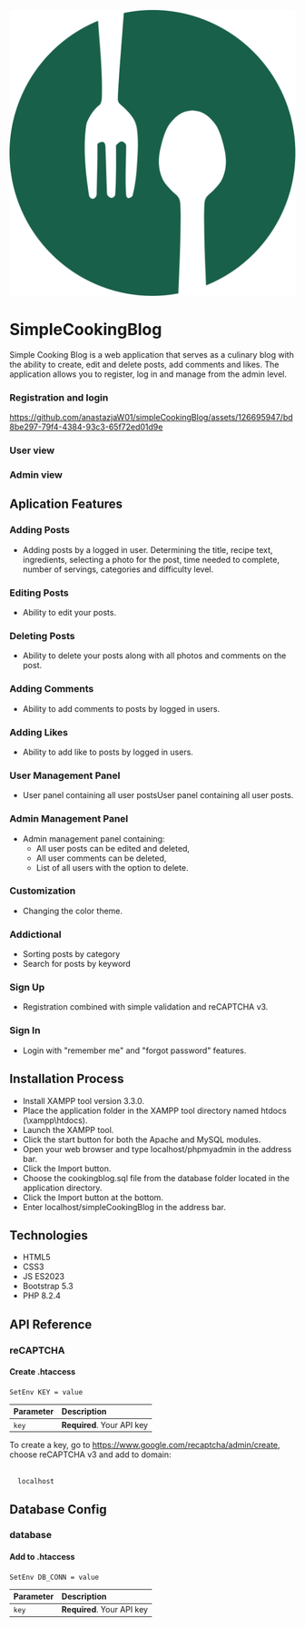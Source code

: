 ![Logo](images/path13547.svg)



# SimpleCookingBlog 


Simple Cooking Blog is a web application that serves as a culinary blog with the ability to create, edit and delete posts, add comments and likes. The application allows you to register, log in and manage from the admin level.

### Registration and login



https://github.com/anastazjaW01/simpleCookingBlog/assets/126695947/bd8be297-79f4-4384-93c3-65f72ed01d9e



### User view



### Admin view



## Aplication Features 

### Adding Posts
- Adding posts by a logged in user. Determining the title, recipe text, ingredients, selecting a photo for the post, time needed to complete, number of servings, categories and difficulty level.

### Editing Posts
- Ability to edit your posts.

### Deleting Posts
- Ability to delete your posts along with all photos and comments on the post.

### Adding Comments
- Ability to add comments to posts by logged in users.

### Adding Likes
- Ability to add like to posts by logged in users.

### User Management Panel
- User panel containing all user postsUser panel containing all user posts.

### Admin Management Panel
- Admin management panel containing:
  - All user posts can be edited and deleted,
  - All user comments can be deleted,
  - List of all users with the option to delete.

### Customization
- Changing the color theme.

### Addictional
- Sorting posts by category
- Search for posts by keyword

### Sign Up
- Registration combined with simple validation and reCAPTCHA v3.

### Sign In
- Login with "remember me" and "forgot password" features.

## Installation Process

- Install XAMPP tool version 3.3.0.
- Place the application folder in the XAMPP tool directory named htdocs (\xampp\htdocs).
- Launch the XAMPP tool.
- Click the start button for both the Apache and MySQL modules.
- Open your web browser and type localhost/phpmyadmin in the address bar.
- Click the Import button.
- Choose the cookingblog.sql file from the database folder located in the application directory.
- Click the Import button at the bottom.
- Enter localhost/simpleCookingBlog in the address bar.

## Technologies

- HTML5
- CSS3
- JS ES2023
- Bootstrap 5.3
- PHP 8.2.4

## API Reference

### reCAPTCHA
#### Create .htaccess

``````htaccess
SetEnv KEY = value
``````


| Parameter | Description                |
| :-------- | :------------------------- |
| `key`     | **Required**. Your API key |

To create a key, go to https://www.google.com/recaptcha/admin/create, choose reCAPTCHA v3 and add to domain:

```

  localhost

```

## Database Config

### database 
#### Add to .htaccess

``````htaccess
SetEnv DB_CONN = value
``````


| Parameter | Description                |
| :-------- | :------------------------- |
| `key`     | **Required**. Your API key |
